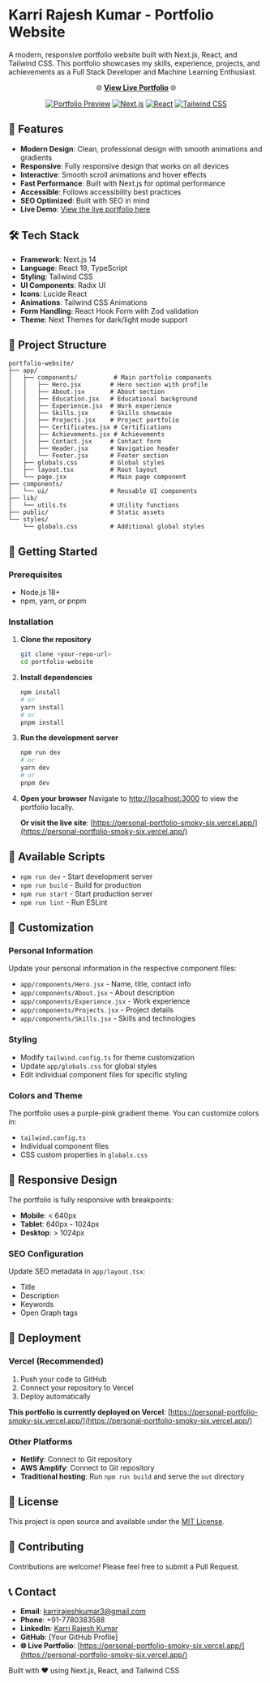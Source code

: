 # Karri Rajesh Kumar - Portfolio Website

A modern, responsive portfolio website built with Next.js, React, and Tailwind CSS. This portfolio showcases my skills, experience, projects, and achievements as a Full Stack Developer and Machine Learning Enthusiast.

<div align="center">

🌐 **[View Live Portfolio](https://personal-portfolio-smoky-six.vercel.app/)** 🌐

[![Portfolio Preview](https://img.shields.io/badge/Portfolio-Live%20Site-blue?style=for-the-badge&logo=vercel)](https://personal-portfolio-smoky-six.vercel.app/)
[![Next.js](https://img.shields.io/badge/Next.js-14-black?style=for-the-badge&logo=next.js)](https://nextjs.org/)
[![React](https://img.shields.io/badge/React-19-blue?style=for-the-badge&logo=react)](https://reactjs.org/)
[![Tailwind CSS](https://img.shields.io/badge/Tailwind%20CSS-3.4-38B2AC?style=for-the-badge&logo=tailwind-css)](https://tailwindcss.com/)

</div>

## 🚀 Features

- **Modern Design**: Clean, professional design with smooth animations and gradients
- **Responsive**: Fully responsive design that works on all devices
- **Interactive**: Smooth scroll animations and hover effects
- **Fast Performance**: Built with Next.js for optimal performance
- **Accessible**: Follows accessibility best practices
- **SEO Optimized**: Built with SEO in mind
- **Live Demo**: [View the live portfolio here](https://personal-portfolio-smoky-six.vercel.app/)

## 🛠️ Tech Stack

- **Framework**: Next.js 14
- **Language**: React 19, TypeScript
- **Styling**: Tailwind CSS
- **UI Components**: Radix UI
- **Icons**: Lucide React
- **Animations**: Tailwind CSS Animations
- **Form Handling**: React Hook Form with Zod validation
- **Theme**: Next Themes for dark/light mode support

## 📁 Project Structure

```
portfolio-website/
├── app/
│   ├── components/          # Main portfolio components
│   │   ├── Hero.jsx        # Hero section with profile
│   │   ├── About.jsx       # About section
│   │   ├── Education.jsx   # Educational background
│   │   ├── Experience.jsx  # Work experience
│   │   ├── Skills.jsx      # Skills showcase
│   │   ├── Projects.jsx    # Project portfolio
│   │   ├── Certificates.jsx # Certifications
│   │   ├── Achievements.jsx # Achievements
│   │   ├── Contact.jsx     # Contact form
│   │   ├── Header.jsx      # Navigation header
│   │   └── Footer.jsx      # Footer section
│   ├── globals.css         # Global styles
│   ├── layout.tsx          # Root layout
│   └── page.jsx            # Main page component
├── components/
│   └── ui/                 # Reusable UI components
├── lib/
│   └── utils.ts            # Utility functions
├── public/                 # Static assets
└── styles/
    └── globals.css         # Additional global styles
```

## 🚀 Getting Started

### Prerequisites

- Node.js 18+ 
- npm, yarn, or pnpm

### Installation

1. **Clone the repository**
   ```bash
   git clone <your-repo-url>
   cd portfolio-website
   ```

2. **Install dependencies**
   ```bash
   npm install
   # or
   yarn install
   # or
   pnpm install
   ```

3. **Run the development server**
   ```bash
   npm run dev
   # or
   yarn dev
   # or
   pnpm dev
   ```

4. **Open your browser**
   Navigate to [http://localhost:3000](http://localhost:3000) to view the portfolio locally.

   **Or visit the live site**: [https://personal-portfolio-smoky-six.vercel.app/](https://personal-portfolio-smoky-six.vercel.app/)

## 📝 Available Scripts

- `npm run dev` - Start development server
- `npm run build` - Build for production
- `npm run start` - Start production server
- `npm run lint` - Run ESLint

## 🎨 Customization

### Personal Information
Update your personal information in the respective component files:
- `app/components/Hero.jsx` - Name, title, contact info
- `app/components/About.jsx` - About description
- `app/components/Experience.jsx` - Work experience
- `app/components/Projects.jsx` - Project details
- `app/components/Skills.jsx` - Skills and technologies

### Styling
- Modify `tailwind.config.ts` for theme customization
- Update `app/globals.css` for global styles
- Edit individual component files for specific styling

### Colors and Theme
The portfolio uses a purple-pink gradient theme. You can customize colors in:
- `tailwind.config.ts`
- Individual component files
- CSS custom properties in `globals.css`

## 📱 Responsive Design

The portfolio is fully responsive with breakpoints:
- **Mobile**: < 640px
- **Tablet**: 640px - 1024px  
- **Desktop**: > 1024px

### SEO Configuration
Update SEO metadata in `app/layout.tsx`:
- Title
- Description
- Keywords
- Open Graph tags

## 🚀 Deployment

### Vercel (Recommended)
1. Push your code to GitHub
2. Connect your repository to Vercel
3. Deploy automatically

**This portfolio is currently deployed on Vercel**: [https://personal-portfolio-smoky-six.vercel.app/](https://personal-portfolio-smoky-six.vercel.app/)

### Other Platforms
- **Netlify**: Connect to Git repository
- **AWS Amplify**: Connect to Git repository
- **Traditional hosting**: Run `npm run build` and serve the `out` directory

## 📄 License

This project is open source and available under the [MIT License](LICENSE).

## 🤝 Contributing

Contributions are welcome! Please feel free to submit a Pull Request.

## 📞 Contact

- **Email**: karrirajeshkumar3@gmail.com
- **Phone**: +91-7780383588
- **LinkedIn**: [Karri Rajesh Kumar](https://linkedin.com/in/karri-rajeshkumar-5200b7279/)
- **GitHub**: [Your GitHub Profile]
- **🌐 Live Portfolio**: [https://personal-portfolio-smoky-six.vercel.app/](https://personal-portfolio-smoky-six.vercel.app/)

Built with ❤️ using Next.js, React, and Tailwind CSS 
